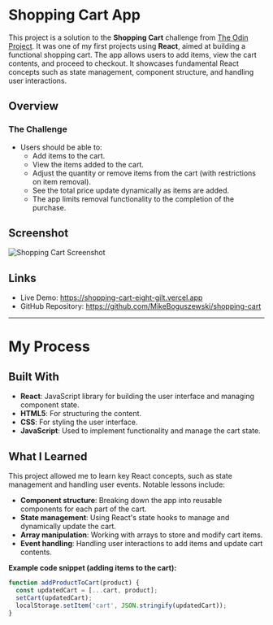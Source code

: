 # **Shopping Cart App**

This project is a solution to the **Shopping Cart** challenge from [The Odin Project](https://www.theodinproject.com/). It was one of my first projects using **React**, aimed at building a functional shopping cart. The app allows users to add items, view the cart contents, and proceed to checkout. It showcases fundamental React concepts such as state management, component structure, and handling user interactions.

## **Overview**

### **The Challenge**
- Users should be able to:
  - Add items to the cart.
  - View the items added to the cart.
  - Adjust the quantity or remove items from the cart (with restrictions on item removal).
  - See the total price update dynamically as items are added.
  - The app limits removal functionality to the completion of the purchase.

## **Screenshot**

![Shopping Cart Screenshot](./screenshot.jpg)

## **Links**
- Live Demo: https://shopping-cart-eight-gilt.vercel.app
- GitHub Repository: https://github.com/MikeBoguszewski/shopping-cart

---

# **My Process**

## **Built With**
- **React**: JavaScript library for building the user interface and managing component state.
- **HTML5**: For structuring the content.
- **CSS**: For styling the user interface.
- **JavaScript**: Used to implement functionality and manage the cart state.

## **What I Learned**
This project allowed me to learn key React concepts, such as state management and handling user events. Notable lessons include:
- **Component structure**: Breaking down the app into reusable components for each part of the cart.
- **State management**: Using React's state hooks to manage and dynamically update the cart.
- **Array manipulation**: Working with arrays to store and modify cart items.
- **Event handling**: Handling user interactions to add items and update cart contents.

**Example code snippet (adding items to the cart):**

```js
function addProductToCart(product) {
  const updatedCart = [...cart, product];
  setCart(updatedCart);
  localStorage.setItem('cart', JSON.stringify(updatedCart));
}
